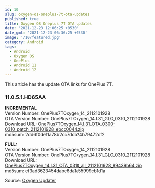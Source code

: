 ```yaml
---
id: 10
slug: oxygen-os-oneplus-7t-ota-updates
published: true
title: Oxygen OS Oneplus 7T OTA Updates
date: '2021-12-23 12:06:25 +0530'
date_gmt: '2021-12-23 06:36:25 +0530'
image: '/10/featured.jpg'
category: Android
tags:
  - Android
  - Oxygen OS
  - OnePlus
  - Android 11
  - Android 12
---
```


This article has the update OTA links for OnePlus 7T.

### 11.0.5.1.HD65AA

**INCREMENTAL**  
Version Number: OnePlus7TOxygen_14_2112101928  
OTA Version Number: OnePlus7TOxygen_14.I.31_GLO_0310_2112101928  
Download URL: [OnePlus7TOxygen_14.I.31_OTA_0300-0310_patch_2112101928_ebcc0044.zip](https://otafsg-cost-az.coloros.com/OnePlus7T/OnePlus7TOxygen_14.I.31_GLO_0310_2112101928/patch/amazone2/GLO/OnePlus7TOxygen/OnePlus7TOxygen_14.I.31_GLO_0310_2112101928/OnePlus7TOxygen_14.I.31_OTA_0300-0310_patch_2112101928_ebcc0044.zip)  
md5sum: 2dd6f0de11a78b2cc7dcb24b79472cf2

**FULL:**  
Version Number: OnePlus7TOxygen_14_2112101928  
OTA Version Number: OnePlus7TOxygen_14.I.31_GLO_0310_2112101928  
Download URL: [OnePlus7TOxygen_14.I.31_OTA_0310_all_2112101928_89439b64.zip](https://otafsg-cost-az.coloros.com/OnePlus7T/OnePlus7TOxygen_14.I.31_GLO_0310_2112101928/patch/amazone2/GLO/OnePlus7TOxygen/OnePlus7TOxygen_14.I.31_GLO_0310_2112101928/OnePlus7TOxygen_14.I.31_OTA_0310_all_2112101928_89439b64.zip)  
md5sum: ef3ad3623454dabe6da1a55999cb1d1a

Source: [Oxygen Updater](https://github.com/oxygen-updater/oxygen-updater)
